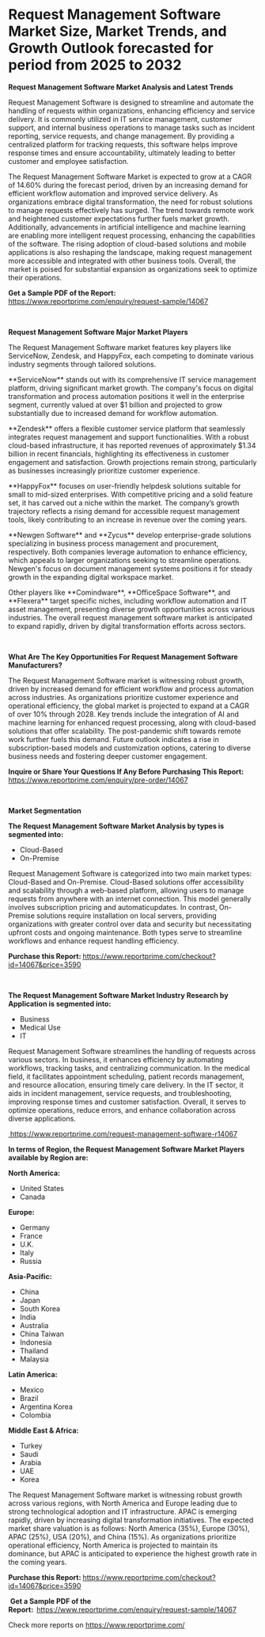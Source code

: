 <p><h1>Request Management Software Market Size, Market Trends, and Growth Outlook forecasted for period from 2025 to 2032</h1></p><p><strong>Request Management Software Market Analysis and Latest Trends</strong></p>
<p><p>Request Management Software is designed to streamline and automate the handling of requests within organizations, enhancing efficiency and service delivery. It is commonly utilized in IT service management, customer support, and internal business operations to manage tasks such as incident reporting, service requests, and change management. By providing a centralized platform for tracking requests, this software helps improve response times and ensure accountability, ultimately leading to better customer and employee satisfaction.</p><p>The Request Management Software Market is expected to grow at a CAGR of 14.60% during the forecast period, driven by an increasing demand for efficient workflow automation and improved service delivery. As organizations embrace digital transformation, the need for robust solutions to manage requests effectively has surged. The trend towards remote work and heightened customer expectations further fuels market growth. Additionally, advancements in artificial intelligence and machine learning are enabling more intelligent request processing, enhancing the capabilities of the software. The rising adoption of cloud-based solutions and mobile applications is also reshaping the landscape, making request management more accessible and integrated with other business tools. Overall, the market is poised for substantial expansion as organizations seek to optimize their operations.</p></p>
<p><strong>Get a Sample PDF of the Report:&nbsp;</strong> <a href="https://www.reportprime.com/enquiry/request-sample/14067?utm_campaign=2819&utm_medium=2&utm_source=Github&utm_content=ia&utm_term=20032025&utm_id=request-management-software">https://www.reportprime.com/enquiry/request-sample/14067</a></p>
<p>&nbsp;</p>
<p><strong>Request Management Software Major Market Players</strong></p>
<p><p>The Request Management Software market features key players like ServiceNow, Zendesk, and HappyFox, each competing to dominate various industry segments through tailored solutions.</p><p>**ServiceNow** stands out with its comprehensive IT service management platform, driving significant market growth. The company's focus on digital transformation and process automation positions it well in the enterprise segment, currently valued at over $1 billion and projected to grow substantially due to increased demand for workflow automation.</p><p>**Zendesk** offers a flexible customer service platform that seamlessly integrates request management and support functionalities. With a robust cloud-based infrastructure, it has reported revenues of approximately $1.34 billion in recent financials, highlighting its effectiveness in customer engagement and satisfaction. Growth projections remain strong, particularly as businesses increasingly prioritize customer experience.</p><p>**HappyFox** focuses on user-friendly helpdesk solutions suitable for small to mid-sized enterprises. With competitive pricing and a solid feature set, it has carved out a niche within the market. The company’s growth trajectory reflects a rising demand for accessible request management tools, likely contributing to an increase in revenue over the coming years.</p><p>**Newgen Software** and **Zycus** develop enterprise-grade solutions specializing in business process management and procurement, respectively. Both companies leverage automation to enhance efficiency, which appeals to larger organizations seeking to streamline operations. Newgen's focus on document management systems positions it for steady growth in the expanding digital workspace market.</p><p>Other players like **Comindware**, **OfficeSpace Software**, and **Flexera** target specific niches, including workflow automation and IT asset management, presenting diverse growth opportunities across various industries. The overall request management software market is anticipated to expand rapidly, driven by digital transformation efforts across sectors.</p></p>
<p>&nbsp;</p>
<p><strong>What Are The Key Opportunities For Request Management Software Manufacturers?</strong></p>
<p><p>The Request Management Software market is witnessing robust growth, driven by increased demand for efficient workflow and process automation across industries. As organizations prioritize customer experience and operational efficiency, the global market is projected to expand at a CAGR of over 10% through 2028. Key trends include the integration of AI and machine learning for enhanced request processing, along with cloud-based solutions that offer scalability. The post-pandemic shift towards remote work further fuels this demand. Future outlook indicates a rise in subscription-based models and customization options, catering to diverse business needs and fostering deeper customer engagement.</p></p>
<p><strong>Inquire or Share Your Questions If Any Before Purchasing This Report:</strong> <a href="https://www.reportprime.com/enquiry/pre-order/14067?utm_campaign=2819&utm_medium=2&utm_source=Github&utm_content=ia&utm_term=20032025&utm_id=request-management-software">https://www.reportprime.com/enquiry/pre-order/14067</a></p>
<p>&nbsp;</p>
<p><strong>Market Segmentation</strong></p>
<p><strong>The Request Management Software Market Analysis by types is segmented into:</strong></p>
<p><ul><li>Cloud-Based</li><li>On-Premise</li></ul></p>
<p><p>Request Management Software is categorized into two main market types: Cloud-Based and On-Premise. Cloud-Based solutions offer accessibility and scalability through a web-based platform, allowing users to manage requests from anywhere with an internet connection. This model generally involves subscription pricing and automaticupdates. In contrast, On-Premise solutions require installation on local servers, providing organizations with greater control over data and security but necessitating upfront costs and ongoing maintenance. Both types serve to streamline workflows and enhance request handling efficiency.</p></p>
<p><strong>Purchase this Report:&nbsp;</strong><a href="https://www.reportprime.com/checkout?id=14067&price=3590&utm_campaign=2819&utm_medium=2&utm_source=Github&utm_content=ia&utm_term=20032025&utm_id=request-management-software">https://www.reportprime.com/checkout?id=14067&price=3590</a></p>
<p>&nbsp;</p>
<p><strong>The Request Management Software Market Industry Research by Application is segmented into:</strong></p>
<p><ul><li>Business</li><li>Medical Use</li><li>IT</li></ul></p>
<p><p>Request Management Software streamlines the handling of requests across various sectors. In business, it enhances efficiency by automating workflows, tracking tasks, and centralizing communication. In the medical field, it facilitates appointment scheduling, patient records management, and resource allocation, ensuring timely care delivery. In the IT sector, it aids in incident management, service requests, and troubleshooting, improving response times and customer satisfaction. Overall, it serves to optimize operations, reduce errors, and enhance collaboration across diverse applications.</p></p>
<p><a href="https://www.reportprime.com/request-management-software-r14067?utm_campaign=2819&utm_medium=2&utm_source=Github&utm_content=ia&utm_term=20032025&utm_id=request-management-software">&nbsp;https://www.reportprime.com/request-management-software-r14067</a></p>
<p><strong>In terms of Region, the Request Management Software Market Players available by Region are:</strong></p>
<p>
    <p> <strong> North America: </strong>
        <ul>
            <li>United States</li>
            <li>Canada</li>
        </ul>
        </p> 
    <p> <strong> Europe: </strong>
        <ul>
            <li>Germany</li>
            <li>France</li>
            <li>U.K.</li>
            <li>Italy</li>
            <li>Russia</li>
        </ul>
        </p> 
    <p> <strong> Asia-Pacific: </strong>
        <ul>
            <li>China</li>
            <li>Japan</li>
            <li>South Korea</li>
            <li>India</li>
            <li>Australia</li>
            <li>China Taiwan</li>
            <li>Indonesia</li>
            <li>Thailand</li>
            <li>Malaysia</li>
        </ul>
        </p> 
    <p> <strong> Latin America: </strong>
        <ul>
            <li>Mexico</li>
            <li>Brazil</li>
            <li>Argentina Korea</li>
            <li>Colombia</li>
        </ul>
        </p> 
    <p> <strong> Middle East & Africa: </strong>
        <ul>
            <li>Turkey</li>
            <li>Saudi</li>
            <li>Arabia</li>
            <li>UAE</li>
            <li>Korea</li>
        </ul>
    </p>
    </p>
<p><p>The Request Management Software market is witnessing robust growth across various regions, with North America and Europe leading due to strong technological adoption and IT infrastructure. APAC is emerging rapidly, driven by increasing digital transformation initiatives. The expected market share valuation is as follows: North America (35%), Europe (30%), APAC (25%), USA (20%), and China (15%). As organizations prioritize operational efficiency, North America is projected to maintain its dominance, but APAC is anticipated to experience the highest growth rate in the coming years.</p></p>
<p><strong>Purchase this Report: </strong><a href="https://www.reportprime.com/checkout?id=14067&price=3590&utm_campaign=2819&utm_medium=2&utm_source=Github&utm_content=ia&utm_term=20032025&utm_id=request-management-software">https://www.reportprime.com/checkout?id=14067&price=3590</a></p>
<p>&nbsp;<strong>Get a Sample PDF of the Report:&nbsp;&nbsp;</strong><a href="https://www.reportprime.com/enquiry/request-sample/14067?utm_campaign=2819&utm_medium=2&utm_source=Github&utm_content=ia&utm_term=20032025&utm_id=request-management-software">https://www.reportprime.com/enquiry/request-sample/14067</a></p>
<p><strong></strong></p>
<p>Check more reports on <a href="https://www.reportprime.com/?utm_campaign=2819&utm_medium=2&utm_source=Github&utm_content=ia&utm_term=20032025&utm_id=request-management-software">https://www.reportprime.com/</a></p>